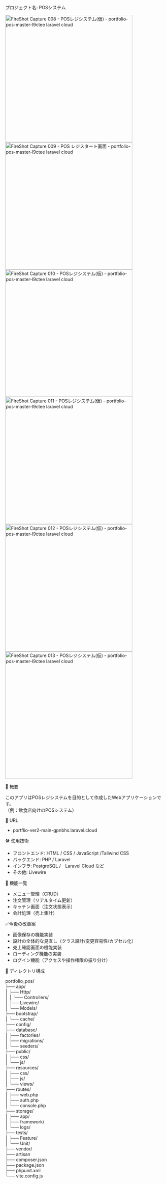 プロジェクト名: POSシステム


<img width="400" height="400" alt="FireShot Capture 008 - POSレジシステム(仮) -  portfolio-pos-master-l9ctee laravel cloud" src="https://github.com/user-attachments/assets/f49bd21e-c96a-48d7-aac2-da5a3611c4be" />

<img width="400" height="400" alt="FireShot Capture 009 - POS レジスタート画面 -  portfolio-pos-master-l9ctee laravel cloud" src="https://github.com/user-attachments/assets/bf77ac37-bc37-42ce-a0c3-d54b5a86a0c9" />

<img width="400" height="400" alt="FireShot Capture 010 - POSレジシステム(仮) -  portfolio-pos-master-l9ctee laravel cloud" src="https://github.com/user-attachments/assets/28f7df8a-72dc-4e30-82c7-1d99a930e8d1" />

<img width="400" height="400" alt="FireShot Capture 011 - POSレジシステム(仮) -  portfolio-pos-master-l9ctee laravel cloud" src="https://github.com/user-attachments/assets/b0e1413c-62fc-4f27-a2b7-d115773d9cdb" />

<img width="400" height="400" alt="FireShot Capture 012 - POSレジシステム(仮) -  portfolio-pos-master-l9ctee laravel cloud" src="https://github.com/user-attachments/assets/c38a82af-646f-4995-8cd2-d9636d2a0ac4" />

<img width="400" height="400" alt="FireShot Capture 013 - POSレジシステム(仮) -  portfolio-pos-master-l9ctee laravel cloud" src="https://github.com/user-attachments/assets/6d912a76-a02e-4caa-b9a7-656da1ecbf9e" />


📌 概要

このアプリはPOSレジシステムを目的として作成したWebアプリケーションです。  
（例：飲食店向けのPOSシステム）

🔗 URL

- portflio-ver2-main-gpnbhs.laravel.cloud

🛠 使用技術

- フロントエンド: HTML / CSS / JavaScript /Tailwind CSS
- バックエンド: PHP / Laravel
- インフラ: PostgreSQL /　Laravel Cloud など
- その他: Livewire

🚀 機能一覧

- メニュー管理（CRUD）
- 注文管理（リアルタイム更新）
- キッチン画面（注文状態表示）
- 会計処理（売上集計）

✅今後の改善案

- 画像保存の機能実装
- 設計の全体的な見直し（クラス設計/変更容易性/カプセル化）
- 売上確認画面の機能実装
- ローディング機能の実装
- ログイン機能（アクセスや操作権限の振り分け）

📁 ディレクトリ構成

portfolio_pos/<br>
├── app/<br>
│   ├── Http/<br>
│   │   └── Controllers/<br>
│   ├── Livewire/<br>
│   └── Models/<br>
├── bootstrap/<br>
│   └── cache/<br>
├── config/<br>
├── database/<br>
│   ├── factories/<br>
│   ├── migrations/<br>
│   └── seeders/<br>
├── public/<br>
│   ├── css/<br>
│   └── js/<br>
├── resources/<br>
│   ├── css/<br>
│   ├── js/<br>
│   └── views/<br>
├── routes/<br>
│   ├── web.php<br>
│   ├── auth.php<br>
│   └── console.php<br>
├── storage/<br>
│   ├── app/<br>
│   ├── framework/<br>
│   └── logs/<br>
├── tests/<br>
│   ├── Feature/<br>
│   └── Unit/<br>
├── vendor/<br>
├── artisan<br>
├── composer.json<br>
├── package.json<br>
├── phpunit.xml<br>
└── vite.config.js<br>

